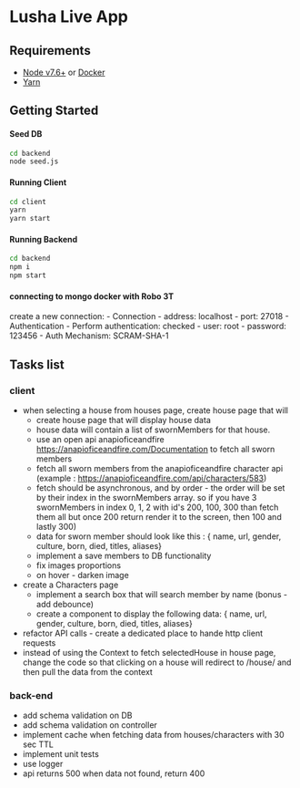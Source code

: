# Lusha Live App

## Requirements

 - [Node v7.6+](https://nodejs.org/en/download/current/) or [Docker](https://www.docker.com/)
 - [Yarn](https://yarnpkg.com/en/docs/install)

## Getting Started

#### Seed DB

```bash
cd backend
node seed.js
```

#### Running Client

```bash
cd client
yarn
yarn start
```

#### Running Backend

```bash
cd backend
npm i
npm start
```

#### connecting to mongo docker with Robo 3T
create a new connection:
    - Connection
        - address: localhost
        - port: 27018
    - Authentication
        - Perform authentication: checked
        - user: root
        - password: 123456
        - Auth Mechanism: SCRAM-SHA-1


## Tasks list

### client 
- when selecting a house from houses page, create house page that will
    - create house page that will display house data
    - house data will contain a list of swornMembers for that house. 
    - use an open api anapioficeandfire https://anapioficeandfire.com/Documentation to fetch all sworn members
    - fetch all sworn members from the anapioficeandfire character api (example : https://anapioficeandfire.com/api/characters/583)
    - fetch should be asynchronous, and by order - the order will be set by their index in the swornMembers array. so if you have 3 swornMembers in index 0, 1, 2 with id's  200, 100, 300 than fetch them all but once 200 return render it to the screen, then 100 and lastly 300)
    - data for sworn member should look like this : { name, url, gender, culture, born, died, titles, aliases}
    - implement a save members to DB functionality
    - fix images proportions
    - on hover - darken image
- create a Characters page
    - implement a search box that will search member by name (bonus - add debounce)
    - create a component to display the following data: { name, url, gender, culture, born, died, titles, aliases}
- refactor API calls - create a dedicated place to hande http client requests
- instead of using the Context to fetch selectedHouse in house page, change the code so that clicking on a house will redirect to /house/<id> and then pull the data from the context

### back-end 
- add schema validation on DB
- add schema validation on controller
- implement cache when fetching data from houses/characters with 30 sec TTL
- implement unit tests
- use logger
- api returns 500 when data not found, return 400

